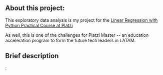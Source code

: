 <h2> About this project: </h2>

This exploratory data analysis is my project for the [Linear Regression with Python Practical Course at Platzi](https://platzi.com/clases/1766-regresion-python/25390-regresion-lineal-y-machine-learning/)

As well, this is one of the challenges for Platzi Master -- an education acceleration program to form the future tech leaders in LATAM.

<h2> Brief description </h2>:
